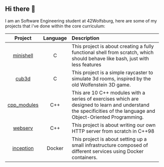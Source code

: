 ## Hi there 👋

I am an Software Engineering student at 42Wolfsburg, here are some of my projects that i've done within the core curriculum:

| Project  | Language | Description |
|:--------------:|:--------:|:--------------|
| [minishell](https://github.com/frbeyer1/minishell) | C | This project is about creating a fully functional shell from scratch, which should behave like bash, just with less features |
| [cub3d](https://github.com/frbeyer1/cub3d) | C | This project is a simple raycaster to simulate 3d rooms, inspired by the old Wolfenstein 3D game. |
| [cpp_modules](https://github.com/frbeyer1/CPP_Modules) | C++ | This are 10 C++ modules with a series of exercises which are designed to learn and understand the specificities of the language and Object-Oriented Programming. |
| [webserv](https://github.com/frbeyer1/webserv) | C++ | This project is about writing our own HTTP server from scratch in C++98 |
| [inception](https://github.com/frbeyer1/Inception) | Docker | This project is about setting up a small infrastructure composed of different services using Docker containers. |
